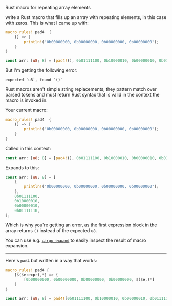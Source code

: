 Rust macro for repeating array elements

write a Rust macro that fills up an array with repeating elements, in this case with zeros. This is what I came up with:

```rust
macro_rules! pad4  {
    () => {
        println!("0b00000000, 0b00000000, 0b00000000, 0b00000000");
    }
}

const arr: [u8; 8] = [pad4!(), 0b01111100, 0b10000010, 0b00000010, 0b01111110];
```

But I'm getting the following error:

```none
expected `u8`, found `()`
```

Rust macros aren't simple string replacements, they pattern match over parsed tokens and must return Rust syntax that is valid in the context the macro is invoked in.

Your current macro:

```rust
macro_rules! pad4  {
    () => {
        println!("0b00000000, 0b00000000, 0b00000000, 0b00000000");
    }
}
```

Called in this context:

```rust
const arr: [u8; 8] = [pad4!(), 0b01111100, 0b10000010, 0b00000010, 0b01111110];
```

Expands to this:

```rust
const arr: [u8; 8] = [
    {
        println!("0b00000000, 0b00000000, 0b00000000, 0b00000000");
    },
    0b01111100,
    0b10000010,
    0b00000010,
    0b01111110,
];
```

Which is why you're getting an error, as the first expression block in the array returns `()` instead of the expected `u8`.

You can use e.g. [`cargo expand`](https://crates.io/crates/cargo-expand) to easily inspect the result of macro expansion.

------

Here's `pad4` but written in a way that works:

```rust
macro_rules! pad4 {
    [$($e:expr),*] => {
        [0b00000000, 0b00000000, 0b00000000, 0b00000000, $($e,)*]
    }
}

const arr: [u8; 8] = pad4![0b01111100, 0b10000010, 0b00000010, 0b01111110];
```